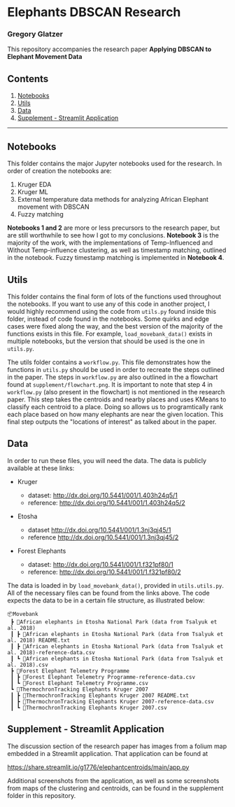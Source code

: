 # Elephants DBSCAN Research
### Gregory Glatzer

This repository accompanies the research paper **Applying DBSCAN to Elephant Movement Data**

## Contents

1. [Notebooks](#notebooks)
2. [Utils](#utils)
3. [Data](#data)
4. [Supplement - Streamlit Application](#supplement)

---

## Notebooks

This folder contains the major Jupyter notebooks used for the research. In order of creation the notebooks are:

1. Kruger EDA
2. Kruger ML
3. External temperature data methods for analyzing African Elephant movement with DBSCAN
4. Fuzzy matching

**Notebooks 1 and 2** are more or less precursors to the research paper, but are still worthwhile to see how I got to my conclusions. **Notebook 3** is the majority of the work, with the implementations of Temp-Influenced and Without Temp-influence clustering, as well as timestamp matching, outlined in the notebook. Fuzzy timestamp matching is implemented in **Notebook 4**.


## Utils

This folder contains the final form of lots of the functions used throughout the notebooks. If you want to use any of this code in another project, I would highly recommend using the code from `utils.py` found inside this folder, instead of code found in the notebooks. Some quirks and edge cases were fixed along the way, and the best version of the majority of the functions exists in this file. For example, `load_movebank_data()` exists in multiple notebooks, but the version that should be used is the one in `utils.py`. 

The utils folder contains a `workflow.py`. This file demonstrates how the functions in `utils.py` should be used
in order to recreate the steps outlined in the paper. The steps in `workflow.py` are also outlined in the a flowchart found at `supplement/flowchart.png`. It is important to note that step 4 in `workflow.py` (also present in the  flowchart) is not mentioned in the research paper. This step takes the centroids and nearby places and uses KMeans to classify each centroid to a place. Doing so allows us to programtically rank each place based on how many elephants are near the given location. This final step outputs the "locations of interest" as talked about in the paper.


## Data

In order to run these files, you will need the data. The data is publicly available at these links:

- Kruger    
    - dataset: http://dx.doi.org/10.5441/001/1.403h24q5/1
    - reference: http://dx.doi.org/10.5441/001/1.403h24q5/2

- Etosha
    - dataset http://dx.doi.org/10.5441/001/1.3nj3qj45/1
    - reference http://dx.doi.org/10.5441/001/1.3nj3qj45/2

- Forest Elephants
    - dataset: http://dx.doi.org/10.5441/001/1.f321pf80/1
    - reference: http://dx.doi.org/10.5441/001/1.f321pf80/2


The data is loaded in by `load_movebank_data()`, provided in `utils.utils.py`. All of the necessary files can be found from the links above. The code expects the data to be in a certain file structure, as illustrated below:

```
📦Movebank
 ┣ 📂African elephants in Etosha National Park (data from Tsalyuk et al. 2018)
 ┃ ┣ 📜African elephants in Etosha National Park (data from Tsalyuk et al. 2018) README.txt
 ┃ ┣ 📜African elephants in Etosha National Park (data from Tsalyuk et al. 2018)-reference-data.csv
 ┃ ┗ 📜African elephants in Etosha National Park (data from Tsalyuk et al. 2018).csv
 ┣ 📂Forest Elephant Telemetry Programme
 ┃ ┣ 📜Forest Elephant Telemetry Programme-reference-data.csv
 ┃ ┗ 📜Forest Elephant Telemetry Programme.csv
 ┗ 📂ThermochronTracking Elephants Kruger 2007
 ┃ ┣ 📜ThermochronTracking Elephants Kruger 2007 README.txt
 ┃ ┣ 📜ThermochronTracking Elephants Kruger 2007-reference-data.csv
 ┃ ┗ 📜ThermochronTracking Elephants Kruger 2007.csv
```

## Supplement - Streamlit Application <a name="supplement"></a>

The discussion section of the research paper has images from a folium map embedded in a Streamlit application. That application can be found at 

https://share.streamlit.io/g1776/elephantcentroids/main/app.py 


Additional screenshots from the application, as well as some screenshots from maps of the clustering and centroids, can be found in the supplement folder in this repository.